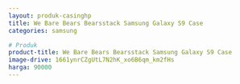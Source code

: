 ```yaml
---
layout: produk-casinghp
title: We Bare Bears Bearsstack Samsung Galaxy S9 Case
categories: samsung

# Produk
product-title: We Bare Bears Bearsstack Samsung Galaxy S9 Case
image-drive: 1661ynrCZgUtL7N2hK_xo6B6qm_km2fHs
harga: 90000
---
```


